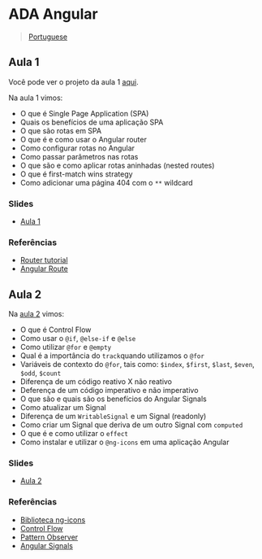 # ADA Angular

> [Portuguese](README.md)

## Aula 1

Você pode ver o projeto da aula 1 [aqui](/aula-1/README.md).

Na aula 1 vimos:

- O que é Single Page Application (SPA)
- Quais os benefícios de uma aplicação SPA
- O que são rotas em SPA
- O que é e como usar o Angular router
- Como configurar rotas no Angular
- Como passar parâmetros nas rotas
- O que são e como aplicar rotas aninhadas (nested routes)
- O que é first-match wins strategy
- Como adicionar uma página 404 com o `**` wildcard

### Slides


- [Aula 1](https://docs.google.com/presentation/d/1cgUsFtcmQ340kZFajX7wG2zW4rc6NkZlpG2Ivact998/edit?usp=sharing)

### Referências

- [Router tutorial](https://angular.dev/guide/routing/router-tutorial)
- [Angular Route](https://angular.dev/guide/routing/common-router-tasks)

## Aula 2

Na [aula 2](/aula-2/README.md) vimos:

- O que é Control Flow
- Como usar o `@if`, `@else-if` e `@else`
- Como utilizar `@for` e `@empty`
- Qual é a importância do `track`quando utilizamos o `@for`
- Variáveis de contexto do `@for`, tais como: `$index`, `$first`, `$last`, `$even`, `$odd`, `$count`
- Diferença de um código reativo X não reativo
- Deferença de um código imperativo e não imperativo
- O que são e quais são os benefícios do Angular Signals
- Como atualizar um Signal
- Diferença de um `WritableSignal` e um Signal (readonly)
- Como criar um Signal que deriva de um outro Signal com `computed`
- O que é e como utilizar o `effect`
- Como instalar e utilizar o `@ng-icons` em uma aplicação Angular

### Slides

- [Aula 2](https://docs.google.com/presentation/d/1eb8r41_1Ei_lI9b0MoM-2uxlFpvWxUNcCTXxDHJXaRE/edit?usp=sharing)

### Referências

- [Biblioteca ng-icons](https://ng-icons.github.io/ng-icons/#/getting-started)
- [Control Flow](https://angular.dev/guide/templates/control-flow#)
- [Pattern Observer](https://refactoring.guru/design-patterns/observer)
- [Angular Signals](https://blog.angular-university.io/angular-signals/)




